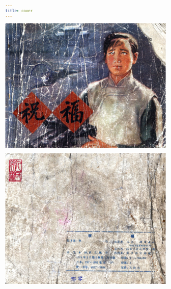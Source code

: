 ```yaml
---
title: cover
---
```


![zhufu cover](./../../../images/zhufu/seifert0772_zf_0001_0.jpg)

![zhufu cover](./../../../images/zhufu/seifert0772_zf_0064_0.jpg)
